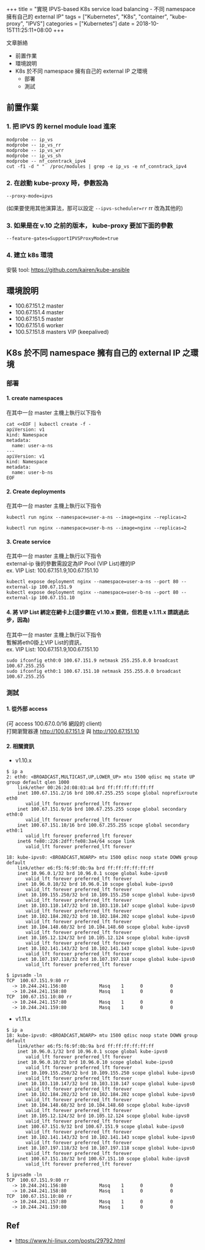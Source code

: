 +++
title = "實現 IPVS-based K8s service load balancing - 不同 namespace 擁有自己的 external IP"
tags = ["Kubernetes", "K8s", "container", "kube-proxy", "IPVS"]
categories = ["Kubernetes"]
date = 2018-10-15T11:25:11+08:00
+++

文章脈絡  

- 前置作業
- 環境說明
- K8s 於不同 namespace 擁有自己的 external IP 之環境
   - 部署
   - 測試


## 前置作業

### 1. 把 IPVS 的 kernel module load 進來

```
modprobe -- ip_vs
modprobe -- ip_vs_rr
modprobe -- ip_vs_wrr
modprobe -- ip_vs_sh
modprobe -- nf_conntrack_ipv4
cut -f1 -d " "  /proc/modules | grep -e ip_vs -e nf_conntrack_ipv4
```

### 2. 在啟動 kube-proxy 時，參數設為

```
--proxy-mode=ipvs
```

(如果要使用其他演算法，那可以設定 `--ipvs-scheduler=rr` rr 改為其他的)

### 3. 如果是在 v.10 之前的版本， kube-proxy 要加下面的參數

```
--feature-gates=SupportIPVSProxyMode=true
```

### 4. 建立 k8s 環境

安裝 tool: https://github.com/kairen/kube-ansible

## 環境說明

- 100.67.151.2 master
- 100.67.151.4 master
- 100.67.151.5 master
- 100.67.151.6 worker
- 100.57.151.8 masters VIP (keepalived)

## K8s 於不同 namespace 擁有自己的 external IP 之環境
### 部署

#### 1. create namespaces

在其中一台 master 主機上執行以下指令  

```
cat <<EOF | kubectl create -f -
apiVersion: v1
kind: Namespace
metadata:
  name: user-a-ns
---
apiVersion: v1
kind: Namespace
metadata:
  name: user-b-ns
EOF
```

#### 2. Create deployments

在其中一台 master 主機上執行以下指令  

```
kubectl run nginx --namespace=user-a-ns --image=nginx --replicas=2

kubectl run nginx --namespace=user-b-ns --image=nginx --replicas=2
```

#### 3. Create service

在其中一台 master 主機上執行以下指令  
external-ip 後的參數需設定為IP Pool (VIP List)裡的IP  
ex. VIP List: 100.67.151.9,100.67.151.10  

```
kubectl expose deployment nginx --namespace=user-a-ns --port 80 --external-ip 100.67.151.9
kubectl expose deployment nginx --namespace=user-b-ns --port 80 --external-ip 100.67.151.10
```

#### 4. 將 VIP List 綁定在網卡上(這步驟在 v1.10.x 要做，但若是 v.1.11.x 請跳過此步，因為)

在其中一台 master 主機上執行以下指令  
暫解將eth0掛上VIP List的資訊，  
ex. VIP List: 100.67.151.9,100.67.151.10  

```
sudo ifconfig eth0:0 100.67.151.9 netmask 255.255.0.0 broadcast 100.67.255.255
sudo ifconfig eth0:1 100.67.151.10 netmask 255.255.0.0 broadcast 100.67.255.255
```

### 測試

#### 1. 從外部 access

(可 access 100.67.0.0/16 網段的 client)  
打開瀏覽器連 http://100.67.151.9 與 http://100.67.151.10

#### 2. 相關資訊

- v1.10.x
```
$ ip a
2: eth0: <BROADCAST,MULTICAST,UP,LOWER_UP> mtu 1500 qdisc mq state UP group default qlen 1000
    link/ether 00:26:2d:08:03:a4 brd ff:ff:ff:ff:ff:ff
    inet 100.67.151.2/16 brd 100.67.255.255 scope global noprefixroute eth0
       valid_lft forever preferred_lft forever
    inet 100.67.151.9/16 brd 100.67.255.255 scope global secondary eth0:0
       valid_lft forever preferred_lft forever
    inet 100.67.151.10/16 brd 100.67.255.255 scope global secondary eth0:1
       valid_lft forever preferred_lft forever
    inet6 fe80::226:2dff:fe08:3a4/64 scope link 
       valid_lft forever preferred_lft forever

18: kube-ipvs0: <BROADCAST,NOARP> mtu 1500 qdisc noop state DOWN group default
    link/ether e6:f5:f6:9f:0b:9a brd ff:ff:ff:ff:ff:ff
    inet 10.96.0.1/32 brd 10.96.0.1 scope global kube-ipvs0
       valid_lft forever preferred_lft forever
    inet 10.96.0.10/32 brd 10.96.0.10 scope global kube-ipvs0
       valid_lft forever preferred_lft forever
    inet 10.109.155.250/32 brd 10.109.155.250 scope global kube-ipvs0
       valid_lft forever preferred_lft forever
    inet 10.103.110.147/32 brd 10.103.110.147 scope global kube-ipvs0
       valid_lft forever preferred_lft forever
    inet 10.102.184.202/32 brd 10.102.184.202 scope global kube-ipvs0
       valid_lft forever preferred_lft forever
    inet 10.104.148.60/32 brd 10.104.148.60 scope global kube-ipvs0
       valid_lft forever preferred_lft forever
    inet 10.105.12.124/32 brd 10.105.12.124 scope global kube-ipvs0
       valid_lft forever preferred_lft forever
    inet 10.102.141.143/32 brd 10.102.141.143 scope global kube-ipvs0
       valid_lft forever preferred_lft forever
    inet 10.107.197.118/32 brd 10.107.197.118 scope global kube-ipvs0
       valid_lft forever preferred_lft forever

$ ipvsadm -ln
TCP  100.67.151.9:80 rr
  -> 10.244.241.156:80            Masq    1      0          0         
  -> 10.244.241.158:80            Masq    1      0          0         
TCP  100.67.151.10:80 rr
  -> 10.244.241.157:80            Masq    1      0          0         
  -> 10.244.241.159:80            Masq    1      0          0   
```

- v1.11.x
```
$ ip a
18: kube-ipvs0: <BROADCAST,NOARP> mtu 1500 qdisc noop state DOWN group default
    link/ether e6:f5:f6:9f:0b:9a brd ff:ff:ff:ff:ff:ff
    inet 10.96.0.1/32 brd 10.96.0.1 scope global kube-ipvs0
       valid_lft forever preferred_lft forever
    inet 10.96.0.10/32 brd 10.96.0.10 scope global kube-ipvs0
       valid_lft forever preferred_lft forever
    inet 10.109.155.250/32 brd 10.109.155.250 scope global kube-ipvs0
       valid_lft forever preferred_lft forever
    inet 10.103.110.147/32 brd 10.103.110.147 scope global kube-ipvs0
       valid_lft forever preferred_lft forever
    inet 10.102.184.202/32 brd 10.102.184.202 scope global kube-ipvs0
       valid_lft forever preferred_lft forever
    inet 10.104.148.60/32 brd 10.104.148.60 scope global kube-ipvs0
       valid_lft forever preferred_lft forever
    inet 10.105.12.124/32 brd 10.105.12.124 scope global kube-ipvs0
       valid_lft forever preferred_lft forever
    inet 100.67.151.9/32 brd 100.67.151.9 scope global kube-ipvs0
       valid_lft forever preferred_lft forever
    inet 10.102.141.143/32 brd 10.102.141.143 scope global kube-ipvs0
       valid_lft forever preferred_lft forever
    inet 10.107.197.118/32 brd 10.107.197.118 scope global kube-ipvs0
       valid_lft forever preferred_lft forever
    inet 100.67.151.10/32 brd 100.67.151.10 scope global kube-ipvs0
       valid_lft forever preferred_lft forever

$ ipvsadm -ln
TCP  100.67.151.9:80 rr
  -> 10.244.241.156:80            Masq    1      0          0         
  -> 10.244.241.158:80            Masq    1      0          0         
TCP  100.67.151.10:80 rr
  -> 10.244.241.157:80            Masq    1      0          0         
  -> 10.244.241.159:80            Masq    1      0          0   
```

## Ref

- https://www.hi-linux.com/posts/29792.html
